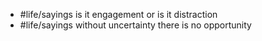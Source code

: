 - #life/sayings is it engagement or is it distraction
- #life/sayings without uncertainty there is no opportunity